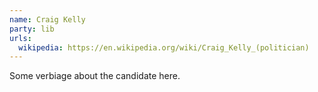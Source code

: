 ```yaml
---
name: Craig Kelly
party: lib
urls:
  wikipedia: https://en.wikipedia.org/wiki/Craig_Kelly_(politician)
---
```

Some verbiage about the candidate here.
